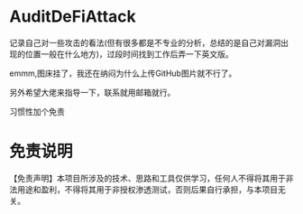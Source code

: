 # AuditDeFiAttack
记录自己对一些攻击的看法(但有很多都是不专业的分析，总结的是自己对漏洞出现的位置一般在什么地方)，过段时间找到工作后弄一下英文版。

emmm,图床挂了，我还在纳闷为什么上传GitHub图片就不行了。

另外希望大佬来指导一下，联系就用邮箱就行。

习惯性加个免责

# 免责说明
【免责声明】本项目所涉及的技术、思路和工具仅供学习，任何人不得将其用于非法用途和盈利，不得将其用于非授权渗透测试，否则后果自行承担，与本项目无关。
